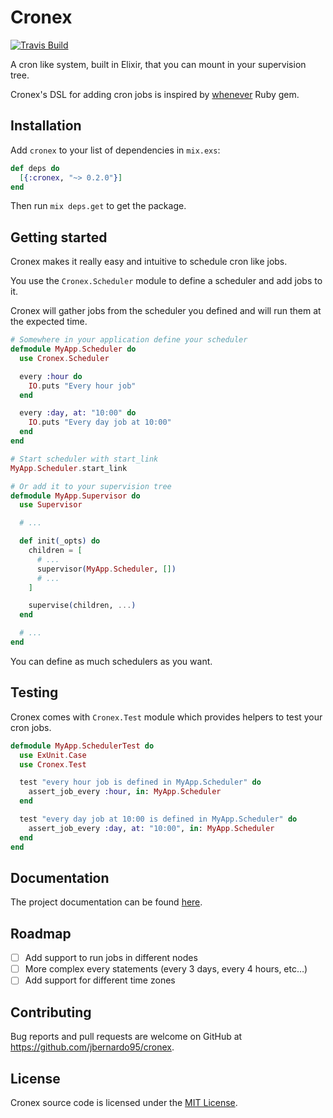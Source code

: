 # Cronex

[![Travis Build](https://api.travis-ci.org/jbernardo95/cronex.svg?branch=master)](https://travis-ci.org/jbernardo95/cronex/)

A cron like system, built in Elixir, that you can mount in your supervision tree.

Cronex's DSL for adding cron jobs is inspired by [whenever](https://github.com/javan/whenever) Ruby gem.

## Installation

Add `cronex` to your list of dependencies in `mix.exs`:

```elixir
def deps do
  [{:cronex, "~> 0.2.0"}]
end
```

Then run `mix deps.get` to get the package.

## Getting started

Cronex makes it really easy and intuitive to schedule cron like jobs.

You use the `Cronex.Scheduler` module to define a scheduler and add jobs to it.

Cronex will gather jobs from the scheduler you defined and will run them at the expected time.

```elixir
# Somewhere in your application define your scheduler
defmodule MyApp.Scheduler do
  use Cronex.Scheduler

  every :hour do
    IO.puts "Every hour job"
  end

  every :day, at: "10:00" do
    IO.puts "Every day job at 10:00"
  end
end

# Start scheduler with start_link
MyApp.Scheduler.start_link

# Or add it to your supervision tree
defmodule MyApp.Supervisor do
  use Supervisor

  # ...

  def init(_opts) do
    children = [
      # ...
      supervisor(MyApp.Scheduler, [])
      # ...
    ]

    supervise(children, ...)
  end

  # ...
end
```

You can define as much schedulers as you want.

## Testing

Cronex comes with `Cronex.Test` module which provides helpers to test your cron jobs.

```elixir
defmodule MyApp.SchedulerTest do
  use ExUnit.Case
  use Cronex.Test

  test "every hour job is defined in MyApp.Scheduler" do
    assert_job_every :hour, in: MyApp.Scheduler 
  end

  test "every day job at 10:00 is defined in MyApp.Scheduler" do
    assert_job_every :day, at: "10:00", in: MyApp.Scheduler 
  end
end
```

## Documentation

The project documentation can be found [here](https://hexdocs.pm/cronex/api-reference.html).

## Roadmap

- [ ] Add support to run jobs in different nodes 
- [ ] More complex every statements (every 3 days, every 4 hours, etc…)
- [ ] Add support for different time zones

## Contributing

Bug reports and pull requests are welcome on GitHub at https://github.com/jbernardo95/cronex.

## License

Cronex source code is licensed under the [MIT License](LICENSE.md).
